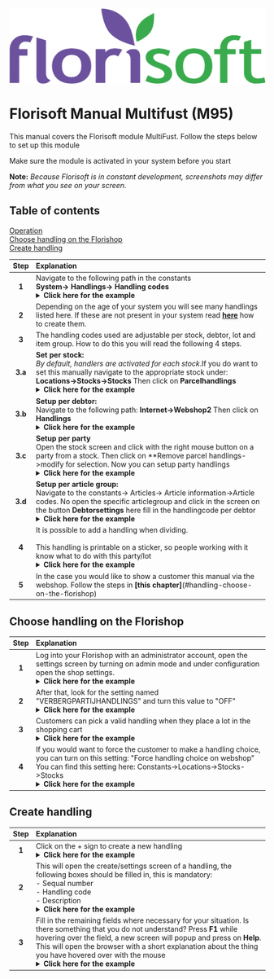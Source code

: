 <img src="../../fslogo.png" alt="Florisoft Corporate Logo">

# Florisoft Manual Multifust (M95)

This manual covers the Florisoft module MultiFust. Follow the steps below to set up this module

Make sure the module is activated in your system before you start

**Note:** *Because Florisoft is in constant development, screenshots may differ from what you see on your screen*.

## Table of contents

[Operation](#operation)  
[Choose handling on the Florishop](#handling-choose-on-the-florishop)  
[Create handling](#create-handling)

|Step|Explanation|
|:-:|:--|
|**1**|Navigate to the following path in the constants<Br> **System-> Handlings-> Handling codes** <details><summary><b>Click here for the example</b></summary><img src="Media en/image1.png"></details>|
|**2**|Depending on the age of your system you will see many handlings listed here. If these are not present in your system read **[here](#create-handling)** how to create them.|
|**3**|The handling codes used are adjustable per stock, debtor, lot and item group. How to do this you will read the following 4 steps.|
|**3.a**|**Set per stock:**<br>*By default, handlers are activated for each stock*.If you do want to set this manually navigate to the appropriate stock under: **Locations->Stocks->Stocks** Then click on **Parcelhandlings**<details><summary><b>Click here for the example</b></summary><img src="Media en/image2.png"></details>|
|**3.b**|**Setup per debtor:**<br> Navigate to the following path: **Internet->Webshop2** Then click on **Handlings**<details><summary><b>Click here for the example</b></summary><img src="Media en/image3.png"></details>|
|**3.c**|**Setup per party**<br> Open the stock screen and click with the right mouse button on a party from a stock. Then click on **Remove parcel handlings->modify for selection. Now you can setup party handlings<details><summary><b>Click here for the example</b></summary><img src="Media en/image4.png"></details>|
|**3.d**|**Setup per article group:**<br> Navigate to the constants-> Articles-> Article information->Article codes. No open the specific articlegroup and click in the screen on the button **Debtorsettings** here fill in the handlingcode per debtor<details><summary><b>Click here for the example</b></summary><img src="Media en/image5.png"></details>|
|**4**|It is possible to add a handling when dividing.<br><br>This handling is printable on a sticker, so people working with it know what to do with this party/lot<details><summary><b>Click here for the example</b></summary><img src="Media en/image6.png"></details>|
|**5**|In the case you would like to show a customer this manual via the webshop. Follow the steps in **[this chapter]**(#handling-choose-on-the-florishop)|


## Choose handling on the Florishop
|Step|Explanation|
|:-:|:--|
|**1**|Log into your Florishop with an administrator account, open the settings screen by turning on admin mode and under configuration open the shop settings.<details><summary><b>Click here for the example</b></summary><img src="Media en/image7.png"></details> |
|**2**|After that, look for the setting named "VERBERGPARTIJHANDLINGS" and turn this value to "OFF"<details><summary><b>Click here for the example</b></summary><img src="Media en/image8.png"></details>|
|**3**|Customers can pick a valid handling when they place a lot in the shopping cart <details><summary><b>Click here for the example</b></summary><img src="Media en/image9.png"></details>|
|**4**|If you would want to force the customer to make a handling choice, you can turn on this setting: "Force handling choice on webshop"<br> You can find this setting here: Constants->Locations->Stocks->Stocks<details><summary><b>Click here for the example</b></summary><img src="Media en/image10.png"></details>|


## Create handling
|Step|Explanation|
|:-:|:--|
|**1**|Click on the + sign to create a new handling<details><summary><b>Click here for the example</b></summary><img src="Media en/image11.png"></details>|
|**2**|This will open the create/settings screen of a handling, the following boxes should be filled in, this is mandatory:<br>- Sequal number<br>- Handling code<br>- Description<br><details><summary><b>Click here for the example</b></summary><img src="Media en/image12.png"></details>|
|**3**|Fill in the remaining fields where necessary for your situation. Is there something that you do not understand? Press **F1** while hovering over the field, a new screen will popup and press on **Help**. This will open the browser with a short explanation about the thing you have hovered over with the mouse <details><summary><b>Click here for the example</b></summary><img src="Media en/image13.png"></details>|
